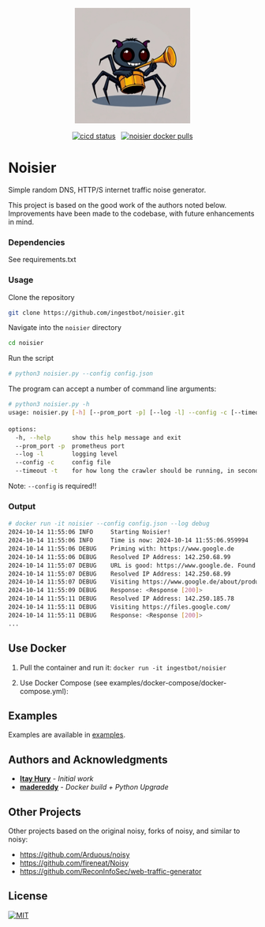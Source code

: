 
<p align="center">
    <img alt="noisier mascot" src="https://github.com/ingestbot/noisier/blob/docker_prom_and_readme/noisier_mascot.jpg" width="234">
</p>

<p align="center">
    &nbsp;<a href="https://github.com/ingestbot/noisier/actions/workflows/ci-cd.yml"><img src="https://github.com/ingestbot/noisier/actions/workflows/ci-cd.yml/badge.svg" alt="cicd status"></a>&nbsp;
    &nbsp;<a href="https://hub.docker.com/r/ingestbot/noisier"><img src="https://img.shields.io/docker/pulls/ingestbot/noisier.svg" alt="noisier docker pulls"></a>&nbsp;
<p>

# Noisier

Simple random DNS, HTTP/S internet traffic noise generator.

This project is based on the good work of the authors noted below.
Improvements have been made to the codebase, with future enhancements in mind.

### Dependencies

See requirements.txt 

### Usage

Clone the repository

```bash
git clone https://github.com/ingestbot/noisier.git
```

Navigate into the `noisier` directory

```bash
cd noisier
```

Run the script

```bash
# python3 noisier.py --config config.json
```

The program can accept a number of command line arguments:

```bash
# python3 noisier.py -h
usage: noisier.py [-h] [--prom_port -p] [--log -l] --config -c [--timeout -t]

options:
  -h, --help      show this help message and exit
  --prom_port -p  prometheus port
  --log -l        logging level
  --config -c     config file
  --timeout -t    for how long the crawler should be running, in seconds
```
Note: `--config` is required!!


### Output

```bash
# docker run -it noisier --config config.json --log debug
2024-10-14 11:55:06 INFO     Starting Noisier!
2024-10-14 11:55:06 INFO     Time is now: 2024-10-14 11:55:06.959994
2024-10-14 11:55:06 DEBUG    Priming with: https://www.google.de
2024-10-14 11:55:06 DEBUG    Resolved IP Address: 142.250.68.99
2024-10-14 11:55:07 DEBUG    URL is good: https://www.google.de. Found 13 links.
2024-10-14 11:55:07 DEBUG    Resolved IP Address: 142.250.68.99
2024-10-14 11:55:07 DEBUG    Visiting https://www.google.de/about/products/?sca_esv=1c09b98d33921ce0
2024-10-14 11:55:09 DEBUG    Response: <Response [200]>
2024-10-14 11:55:11 DEBUG    Resolved IP Address: 142.250.185.78
2024-10-14 11:55:11 DEBUG    Visiting https://files.google.com/
2024-10-14 11:55:11 DEBUG    Response: <Response [200]>
...
```

## Use Docker

1. Pull the container and run it: `docker run -it ingestbot/noisier`

1. Use Docker Compose (see examples/docker-compose/docker-compose.yml):

## Examples

Examples are available in [examples](/examples).


## Authors and Acknowledgments

* **[Itay Hury](https://github.com/1tayH)** - *Initial work*
* **[madereddy](https://github.com/madereddy/noisy)** - *Docker build + Python Upgrade*

## Other Projects

Other projects based on the original noisy, forks of noisy, and similar to noisy:

* https://github.com/Arduous/noisy
* https://github.com/fireneat/Noisy
* https://github.com/ReconInfoSec/web-traffic-generator

## License

[![MIT](https://img.shields.io/github/license/ingestbot/noisier)](https://github.com/ingestbot/noisier/blob/master/LICENSE)
